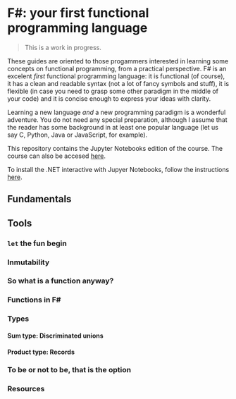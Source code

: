 # F#: your first functional programming language

> This is a work in progress.

These guides are oriented to those progammers interested in learning some concepts on functional programming, 
from a practical perspective. F\# is an excelent _first_ functional programming language: it is functional (of course), 
it has a clean and readable syntax (not a lot of fancy symbols and stuff), it is flexible (in case you need to grasp 
some other paradigm in the middle of your code) and it is concise enough to express your ideas with clarity. 

Learning a new language _and_ a new programming paradigm is a wonderful adventure. You do not need any special preparation, 
although I assume that the reader has some background in at least one popular language (let us say C, Python, Java or JavaScript, for example). 

This repository contains the Jupyter Notebooks edition of the course. The course can also be accesed [here](https://flavio.colavecchia.net/blog/).

To install the .NET interactive with Jupyer Notebooks, follow the instructions [here](https://github.com/dotnet/interactive/blob/main/docs/NotebookswithJupyter.md). 

## Fundamentals

## Tools

### `let` the fun begin 

### Inmutability

### So what is a function anyway?

### Functions in F\# 

### Types 

#### Sum type: Discriminated unions

#### Product type: Records

### To be or not to be, that is the option 

### Resources

